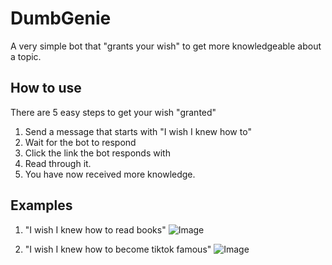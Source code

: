 # DumbGenie

A very simple bot that "grants your wish" to get more knowledgeable about a topic.

## How to use

There are 5 easy steps to get your wish "granted"

1. Send a message that starts with "I wish I knew how to"
2. Wait for the bot to respond
3. Click the link the bot responds with
4. Read through it.
5. You have now received more knowledge.

## Examples

1. "I wish I knew how to read books"
![Image](https://discord.mx/daWMic9wrs.png)

2. "I wish I knew how to become tiktok famous"
![Image](https://discord.mx/sErVAORvxx.png)
